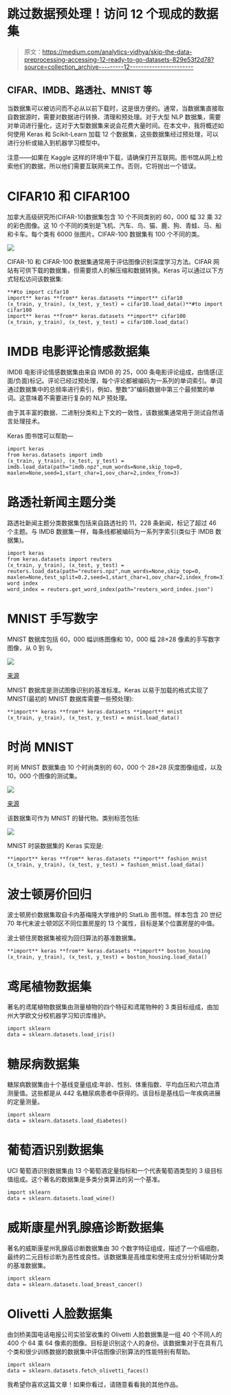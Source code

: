 # 跳过数据预处理！访问 12 个现成的数据集

> 原文：<https://medium.com/analytics-vidhya/skip-the-data-preprocessing-accessing-12-ready-to-go-datasets-829e53f2d78?source=collection_archive---------12----------------------->

## CIFAR、IMDB、路透社、MNIST 等

当数据集可以被访问而不必从以前下载时，这是很方便的。通常，当数据集直接取自数据源时，需要对数据进行转换、清理和预处理。对于大型 NLP 数据集，需要对单词进行量化，这对于大型数据集来说会花费大量时间。在本文中，我将概述如何使用 Keras 和 Scikit-Learn 加载 12 个数据集，这些数据集经过预处理，可以进行分析或输入到机器学习模型中。

注意——如果在 Kaggle 这样的环境中下载，请确保打开互联网。图书馆从网上检索他们的数据，所以他们需要互联网来工作。否则，它将抛出一个错误。

# CIFAR10 和 CIFAR100

加拿大高级研究所(CIFAR-10)数据集包含 10 个不同类别的 60，000 幅 32 乘 32 的彩色图像。这 10 个不同的类别是飞机、汽车、鸟、猫、鹿、狗、青蛙、马、船和卡车。每个类有 6000 张图片。CIFAR-100 数据集有 100 个不同的类。

![](img/55a277576f556371bdb8cbfd8fb56ab1.png)

CIFAR-10 和 CIFAR-100 数据集通常用于评估图像识别深度学习方法。CIFAR 网站有可供下载的数据集，但需要烦人的解压缩和数据转换。Keras 可以通过以下方式轻松访问该数据集:

```
**#to import cifar10
import** keras **from** keras.datasets **import** cifar10  
(x_train, y_train), (x_test, y_test) = cifar10.load_data()**#to import cifar100
import** keras **from** keras.datasets **import** cifar100
(x_train, y_train), (x_test, y_test) = cifar100.load_data()
```

# IMDB 电影评论情感数据集

IMDB 电影评论情感数据集由来自 IMDB 的 25，000 条电影评论组成，由情感(正面/负面)标记。评论已经过预处理，每个评论都被编码为一系列的单词索引。单词通过数据集中的总频率进行索引，例如，整数“3”编码数据中第三个最频繁的单词。这意味着不需要进行复杂的 NLP 预处理。

由于其丰富的数据、二进制分类和上下文的一致性，该数据集通常用于测试自然语言处理技术。

Keras 图书馆可以帮助—

```
import keras
from keras.datasets import imdb
(x_train, y_train), (x_test, y_test) = imdb.load_data(path="imdb.npz",num_words=None,skip_top=0, maxlen=None,seed=1,start_char=1,oov_char=2,index_from=3)
```

# 路透社新闻主题分类

路透社新闻主题分类数据集包括来自路透社的 11，228 条新闻，标记了超过 46 个主题。与 IMDB 数据集一样，每条线都被编码为一系列字索引(类似于 IMDB 数据集)。

```
import keras
from keras.datasets import reuters
(x_train, y_train), (x_test, y_test) = reuters.load_data(path="reuters.npz",num_words=None,skip_top=0, maxlen=None,test_split=0.2,seed=1,start_char=1,oov_char=2,index_from=3)#Access word index
word_index = reuters.get_word_index(path="reuters_word_index.json")
```

# MNIST 手写数字

MNIST 数据库包括 60，000 幅训练图像和 10，000 幅 28×28 像素的手写数字图像，从 0 到 9。

![](img/e168607f48221c880714b0b627c684ce.png)

[来源](https://en.wikipedia.org/wiki/MNIST_database)

MNIST 数据库是测试图像识别的基准标准。Keras 以易于加载的格式实现了 MNIST(最初的 MNIST 数据库需要一些预处理):

```
**import** keras **from** keras.datasets **import** mnist  
(x_train, y_train), (x_test, y_test) = mnist.load_data()
```

# 时尚 MNIST

时尚 MNIST 数据集由 10 个时尚类别的 60，000 个 28×28 灰度图像组成，以及 10，000 个图像的测试集。

![](img/77a8f3da0b492f065a8155fbf3ad3651.png)

[来源](https://github.com/zalandoresearch/fashion-mnist)

该数据集可作为 MNIST 的替代物。类别标签包括:

![](img/363034d61490cb751f8943ea90228da4.png)

MNIST 时装数据集的 Keras 实现是:

```
**import** keras **from** keras.datasets **import** fashion_mnist  
(x_train, y_train), (x_test, y_test) = fashion_mnist.load_data()
```

# 波士顿房价回归

波士顿房价数据集取自卡内基梅隆大学维护的 StatLib 图书馆。样本包含 20 世纪 70 年代末波士顿郊区不同位置房屋的 13 个属性，目标是某个位置房屋的中值。

波士顿住房数据集被视为回归算法的基准数据集。

```
**import** keras **from** keras.datasets **import** boston_housing  
(x_train, y_train), (x_test, y_test) = boston_housing.load_data()
```

# 鸢尾植物数据集

著名的鸢尾植物数据集由测量植物的四个特征和鸢尾物种的 3 类目标组成，由加州大学欧文分校机器学习知识库维护。

```
import sklearn
data = sklearn.datasets.load_iris()
```

# 糖尿病数据集

糖尿病数据集由十个基线变量组成:年龄、性别、体重指数、平均血压和六项血清测量值。这些都是从 442 名糖尿病患者中获得的。该目标是基线后一年疾病进展的定量测量。

```
import sklearn
data = sklearn.datasets.load_diabetes()
```

# 葡萄酒识别数据集

UCI 葡萄酒识别数据集由 13 个葡萄酒定量指标和一个代表葡萄酒类型的 3 级目标值组成。这个著名的数据集是多类分类算法的另一个基准。

```
import sklearn
data = sklearn.datasets.load_wine()
```

# 威斯康星州乳腺癌诊断数据集

著名的威斯康星州乳腺癌诊断数据集由 30 个数字特征组成，描述了一个癌细胞，最终的二元目标诊断为恶性或良性。该数据集是高维度和使用主成分分析辅助分类的基准数据集。

```
import sklearn
data = sklearn.datasets.load_breast_cancer()
```

# Olivetti 人脸数据集

由剑桥美国电话电报公司实验室收集的 Olivetti 人脸数据集是一组 40 个不同人的 400 个 64 乘 64 像素的图像。目标是识别这个人的身份。该数据集对于在具有几个类和很少训练数据的数据集中评估图像识别算法的性能特别有帮助。

```
import sklearn
data = sklearn.datasets.fetch_olivetti_faces()
```

我希望你喜欢这篇文章！如果你看过，请随意看看我的其他作品。